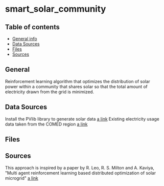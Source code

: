 # smart_solar_community

## Table of contents
* [General info](#general-info)
* [Data Sources](#technologies)
* [Files](#files)
* [Sources](#setup)

## General
Reinforcement learning algorithm that optimizes the distribution of solar power within a community that shares solar so that the total amount of electricity drawn from the grid is minimized. 

## Data Sources
Install the PVlib library to generate solar data [a link](https://pvlib-python.readthedocs.io/en/latest/introtutorial.html)
Existing electricity usage data taken from the COMED region [a link](https://www.kaggle.com/robikscube/hourly-energy-consumption)

## Files



## Sources
This approach is inspired by a paper by R. Leo, R. S. Milton and A. Kaviya, "Multi agent reinforcement learning based distributed optimization of solar microgrid"
[a link](https://www.researchgate.net/publication/283653856_Multi_agent_reinforcement_learning_based_distributed_optimization_of_solar_microgrid)
